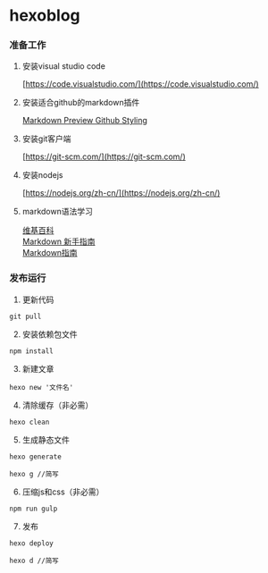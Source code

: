 # hexoblog

### 准备工作
1. 安装visual studio code

    [https://code.visualstudio.com/](https://code.visualstudio.com/)
2. 安装适合github的markdown插件

    [Markdown Preview Github Styling](https://marketplace.visualstudio.com/items?itemName=bierner.markdown-preview-github-styles)
3. 安装git客户端

    [https://git-scm.com/](https://git-scm.com/)
4. 安装nodejs

    [https://nodejs.org/zh-cn/](https://nodejs.org/zh-cn/)
5. markdown语法学习

    [维基百科](https://zh.wikipedia.org/wiki/Markdown)  
    [Markdown 新手指南](http://www.jianshu.com/p/q81RER)  
    [Markdown指南](https://www.binarization.com/archive/2016/markdown-guide/)

### 发布运行
1. 更新代码
```
git pull
```
2. 安装依赖包文件
```
npm install
```
3. 新建文章
```
hexo new '文件名'
```
4. 清除缓存（非必需）
```
hexo clean
```
5. 生成静态文件
```
hexo generate 

hexo g //简写
```
6. 压缩js和css（非必需）
```
npm run gulp
```
7. 发布
```
hexo deploy

hexo d //简写
```
